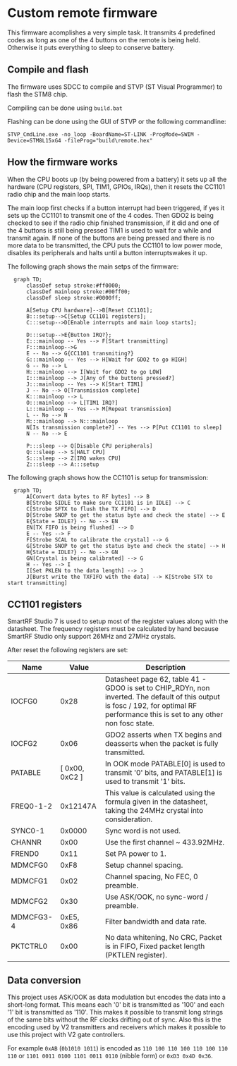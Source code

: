 # Custom remote firmware

This firmware acomplishes a very simple task. It transmits 4 predefined codes as long as one of the 4 buttons on the remote is being held. Otherwise it puts everything to sleep to conserve battery.

## Compile and flash

The firmware uses SDCC to compile and STVP (ST Visual Programmer) to flash the STM8 chip.

Compiling can be done using `build.bat`

Flashing can be done using the GUI of STVP or the following commandline:

```
STVP_CmdLine.exe -no_loop -BoardName=ST-LINK -ProgMode=SWIM -Device=STM8L15xG4 -fileProg="build\remote.hex"
```

## How the firmware works

When the CPU boots up (by being powered from a battery) it sets up all the hardware (CPU registers, SPI, TIM1, GPIOs, IRQs), then it resets the CC1101 radio chip and the main loop starts.

The main loop first checks if a button interrupt had been triggered, if yes it sets up the CC1101 to transmit one of the 4 codes. Then GDO2 is being checked to see if the radio chip finished transmission, if it did and one of the 4 buttons is still being pressed TIM1 is used to wait for a while and transmit again. If none of the buttons are being pressed and there is no more data to be transmitted, the CPU puts the CC1101 to low power mode, disables its peripherals and halts until a button interruptswakes it up.

The following graph shows the main setps of the firmware:

```mermaid
  graph TD;  
      classDef setup stroke:#ff0000;
      classDef mainloop stroke:#00ff00;
      classDef sleep stroke:#0000ff;
  
      A[Setup CPU hardware]-->B[Reset CC1101];
      B:::setup-->C[Setup CC1101 registers];
      C:::setup-->D[Enable interrupts and main loop starts];

      D:::setup-->E{Button IRQ?};
      E:::mainloop -- Yes --> F[Start transmitting]
      F:::mainloop-->G
      E -- No --> G{CC1101 transmiting?}
      G:::mainloop -- Yes --> H[Wait for GDO2 to go HIGH]
      G -- No --> L
      H:::mainloop --> I[Wait for GDO2 to go LOW]
      I:::mainloop --> J[Any of the buttons pressed?]
      J:::mainloop -- Yes --> K[Start TIM1]
      J -- No --> O[Transmission complete]
      K:::mainloop --> L
      O:::mainloop --> L[TIM1 IRQ?]
      L:::mainloop -- Yes --> M[Repeat transmission]
      L -- No --> N
      M:::mainloop --> N:::mainloop
      N[Is transmission complete?] -- Yes --> P[Put CC1101 to sleep]
      N -- No --> E
      
      P:::sleep --> Q[Disable CPU peripherals]
      Q:::sleep --> S[HALT CPU]
      S:::sleep --> Z[IRQ wakes CPU]
      Z:::sleep --> A:::setup
```

The following graph shows how the CC1101 is setup for transmission:

```mermaid
  graph TD;
      A[Convert data bytes to RF bytes] --> B
      B[Strobe SIDLE to make sure CC1101 is in IDLE] --> C
      C[Strobe SFTX to flush the TX FIFO] --> D
      D[Strobe SNOP to get the status byte and check the state] --> E
      E{State = IDLE?} -- No --> EN
      EN[TX FIFO is being flushed] --> D
      E -- Yes --> F
      F[Strobe SCAL to calibrate the crystal] --> G
      G[Strobe SNOP to get the status byte and check the state] --> H
      H{State = IDLE?} -- No --> GN
      GN[Crystal is being calibrated] --> G
      H -- Yes --> I
      I[Set PKLEN to the data length] --> J
      J[Burst write the TXFIFO with the data] --> K[Strobe STX to start transmitting]
```

## CC1101 registers

SmartRF Studio 7 is used to setup most of the register values along with the datasheet. The frequency registers must be calculated by hand because SmartRF Studio only support 26MHz and 27MHz crystals.

After reset the following registers are set:

| Name | Value | Description |
| ---- | ----- | ----------- |
| IOCFG0 | 0x28 | Datasheet page 62, table 41 - GDO0 is set to CHIP_RDYn, non inverted. The default of this output is fosc / 192, for optimal RF performance this is set to any other non fosc state. |
| IOCFG2 | 0x06 | GDO2 asserts when TX begins and deasserts when the packet is fully transmitted. |
| PATABLE | [ 0x00, 0xC2 ] | In OOK mode PATABLE[0] is used to transmit '0' bits, and PATABLE[1] is used to transmit '1' bits. |
| FREQ0-1-2 | 0x12147A | This value is calculated using the formula given in the datasheet, taking the 24MHz crystal into consideration. |
| SYNC0-1 | 0x0000 | Sync word is not used. |
| CHANNR | 0x00 | Use the first channel ~ 433.92MHz. |
| FREND0 | 0x11 | Set PA power to 1. |
| MDMCFG0 | 0xF8 | Setup channel spacing. |
| MDMCFG1 | 0x02 | Channel spacing, No FEC, 0 preamble. |
| MDMCFG2 | 0x30 | Use ASK/OOK, no sync-word / preamble. |
| MDMCFG3-4 | 0xE5, 0x86 | Filter bandwidth and data rate. |
| PKTCTRL0 | 0x00 | No data whitening, No CRC, Packet is in FIFO, Fixed packet length (PKTLEN register). |

## Data conversion

This project uses ASK/OOK as data modulation but encodes the data into a short-long format. This means each '0' bit is transmitted as '100' and each '1' bit is transmitted as '110'. This makes it possible to transmit long strings of the same bits without the RF clocks drifting out of sync. Also this is the encoding used by V2 transmitters and receivers which makes it possible to use this project with V2 gate controllers.

For example `0xAB` (`0b1010 1011`) is encoded as `110 100 110 100 110 100 110 110` or `1101 0011 0100 1101 0011 0110` (nibble form) or `0xD3 0x4D 0x36`.
